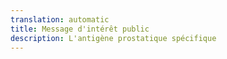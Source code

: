 ```yaml
---
translation: automatic
title: Message d'intérêt public
description: L'antigène prostatique spécifique
---
```

